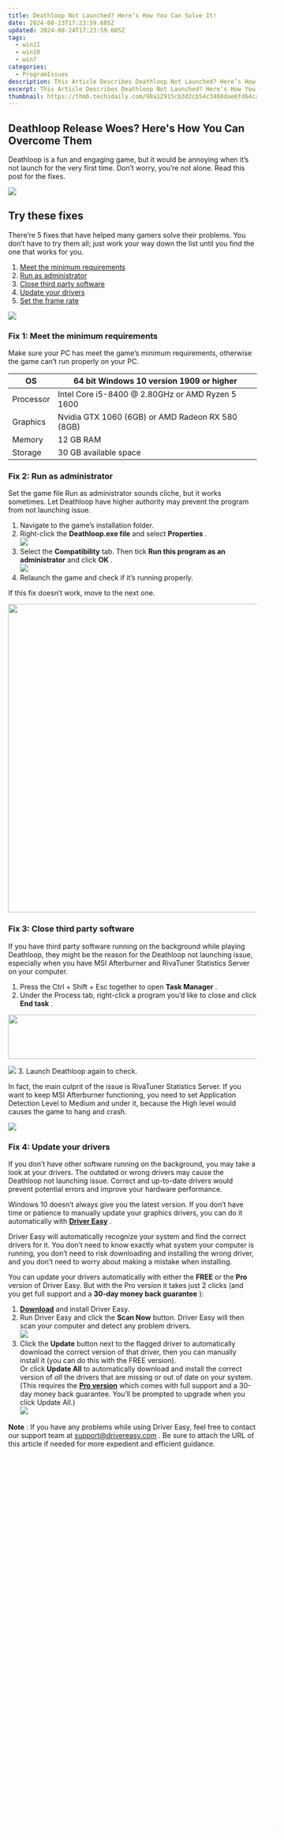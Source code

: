 ```yaml
---
title: Deathloop Not Launched? Here’s How You Can Solve It!
date: 2024-08-23T17:23:59.605Z
updated: 2024-08-24T17:23:59.605Z
tags:
  - win11
  - win10
  - win7
categories:
  - ProgramIssues
description: This Article Describes Deathloop Not Launched? Here’s How You Can Solve It!
excerpt: This Article Describes Deathloop Not Launched? Here’s How You Can Solve It!
thumbnail: https://thmb.techidaily.com/98a12915cb3d2cb54c3468dae6fd64cafa98af7144806238fd48ac7236bdda16.jpg
---
```


## Deathloop Release Woes? Here's How You Can Overcome Them

Deathloop is a fun and engaging game, but it would be annoying when it’s not launch for the very first time. Don’t worry, you’re not alone. Read this post for the fixes.

<!-- affiliate ads begin -->
<a href="https://secure.2checkout.com/order/checkout.php?PRODS=3727260&QTY=1&AFFILIATE=108875&CART=1"><img src="http://www.aiseesoft.com/avangate/30p/banner.jpg" border="0"></a>
<!-- affiliate ads end -->
## Try these fixes

 There’re 5 fixes that have helped many gamers solve their problems. You don’t have to try them all; just work your way down the list until you find the one that works for you.

1. [Meet the minimum requirements](https://tools.techidaily.com/drivereasy/download/)
2. [Run as administrator](https://tools.techidaily.com/drivereasy/download/)
3. [Close third party software](https://tools.techidaily.com/drivereasy/download/)
4. [Update your drivers](https://tools.techidaily.com/drivereasy/download/)
5. [Set the frame rate](https://tools.techidaily.com/drivereasy/download/)

<!-- affiliate ads begin -->
<a href="https://shop.copernic.com/order/checkout.php?PRODS=41033101&QTY=1&AFFILIATE=108875&CART=1"><img src="https://secure.2checkout.com/images/merchant/8d30aa96e72440759f74bd2306c1fa3d/Copernic-2023-Affiliate-728x90-Elite.png" border="0"></a>
<!-- affiliate ads end -->
### Fix 1: Meet the minimum requirements

 Make sure your PC has meet the game’s minimum requirements, otherwise the game can’t run properly on your PC.

| OS        | 64 bit Windows 10 version 1909 or higher         |
| --------- | ------------------------------------------------ |
| Processor | Intel Core i5-8400 @ 2.80GHz or AMD Ryzen 5 1600 |
| Graphics  | Nvidia GTX 1060 (6GB) or AMD Radeon RX 580 (8GB) |
| Memory    | 12 GB RAM                                        |
| Storage   | 30 GB available space                            |

### Fix 2: Run as administrator

 Set the game file Run as administrator sounds cliche, but it works sometimes. Let Deathloop have higher authority may prevent the program from not launching issue.

1. Navigate to the game’s installation folder.
2. Right-click the **Deathloop.exe file** and select **Properties** .  
![](https://images.drivereasy.com/wp-content/uploads/2021/03/run-as-administrator-1.jpg)
3. Select the **Compatibility** tab. Then tick **Run this program as an administrator** and click **OK** .  
![](https://images.drivereasy.com/wp-content/uploads/2021/09/run-the-game-as-an-administrator.jpg)
4. Relaunch the game and check if it’s running properly.

If this fix doesn’t work, move to the next one.

<!-- affiliate ads begin -->
<a href="https://electronicx.pxf.io/c/5597632/1872496/14483" target="_top" id="1872496"><img src="//a.impactradius-go.com/display-ad/14483-1872496" border="0" alt="" width="750" height="625"/></a><img height="0" width="0" src="https://imp.pxf.io/i/5597632/1872496/14483" style="position:absolute;visibility:hidden;" border="0" />
<!-- affiliate ads end -->
### Fix 3: Close third party software

 If you have third party software running on the background while playing Deathloop, they might be the reason for the Deathloop not launching issue, especially when you have MSI Afterburner and RivaTuner Statistics Server on your computer.

1. Press the Ctrl + Shift + Esc together to open **Task Manager** .
2. Under the Process tab, right-click a program you’d like to close and click **End task** .  
<!-- affiliate ads begin -->
<a href="https://aligracehair.sjv.io/c/5597632/2087267/19272" target="_top" id="2087267"><img src="//a.impactradius-go.com/display-ad/19272-2087267" border="0" alt="" width="728" height="90"/></a><img height="0" width="0" src="https://imp.pxf.io/i/5597632/2087267/19272" style="position:absolute;visibility:hidden;" border="0" />
<!-- affiliate ads end -->
![](https://images.drivereasy.com/wp-content/uploads/2020/11/disable-unnecessary-programs-running-in-the-background.jpg)
3. Launch Deathloop again to check.

 In fact, the main culprit of the issue is RivaTuner Statistics Server. If you want to keep MSI Afterburner functioning, you need to set Application Detection Level to Medium and under it, because the High level would causes the game to hang and crash.

<!-- affiliate ads begin -->
<a href="https://secure.2checkout.com/order/checkout.php?PRODS=37100474&QTY=1&AFFILIATE=108875&CART=1"><img src="https://awario.com/images/pages/index/img-platform-ui-1280@1x.avif" border="0"></a>
<!-- affiliate ads end -->
### Fix 4: Update your drivers

 If you don’t have other software running on the background, you may take a look at your drivers. The outdated or wrong drivers may cause the Deathloop not launching issue. Correct and up-to-date drivers would prevent potential errors and improve your hardware performance.

 Windows 10 doesn’t always give you the latest version. If you don’t have time or patience to manually update your graphics drivers, you can do it automatically with **[Driver Easy](https://tools.techidaily.com/drivereasy/download/)**  .

 Driver Easy will automatically recognize your system and find the correct drivers for it. You don’t need to know exactly what system your computer is running, you don’t need to risk downloading and installing the wrong driver, and you don’t need to worry about making a mistake when installing.

 You can update your drivers automatically with either the **FREE** or the **Pro** version of Driver Easy. But with the Pro version it takes just 2 clicks (and you get full support and a **30-day money back guarantee** ):

1. **[Download](https://tools.techidaily.com/drivereasy/download/)**  and install Driver Easy.
2. Run Driver Easy and click the **Scan Now** button. Driver Easy will then scan your computer and detect any problem drivers.  
![](https://images.drivereasy.com/wp-content/uploads/2019/08/NVIDIA-18.jpg)
3. Click the **Update**  button next to the flagged driver to automatically download the correct version of that driver, then you can manually install it (you can do this with the FREE version).  
 Or click **Update All** to automatically download and install the correct version of _all_ the drivers that are missing or out of date on your system. (This requires the **[Pro version](https://tools.techidaily.com/drivereasy/download/)**  which comes with full support and a 30-day money back guarantee. You’ll be prompted to upgrade when you click Update All.)  
![](https://images.drivereasy.com/wp-content/uploads/2019/08/NVIDIA-Geoforce.jpg)

**Note** : If you have any problems while using Driver Easy, feel free to contact our support team at [support@drivereasy.com](https://tools.techidaily.com/drivereasy/download/) .
 Be sure to attach the URL of this article if needed for more expedient and efficient guidance.

<!-- affiliate ads begin -->
<span id="1793213">
					<video width="1080" height="1620" style="cursor:pointer"
           poster="//a.impactradius-go.com/display-clicktoplayimage/1793213.jpeg"
           onclick="if(!this.playClicked){this.play();this.setAttribute('controls',true);this.playClicked=true;}">
	   <source src="//a.impactradius-go.com/display-ad/19135-1793213">
	   <img src="//a.impactradius-go.com/display-clicktoplayimage/1793213.jpeg" style="border: none; height: 100%; width: 100%; object-fit: contain">
	</video>
	<div style="width:1080px;text-align:center"><a href="javascript:window.open(decodeURIComponent('https%3A%2F%2Ftinyland.pxf.io%2Fc%2F5597632%2F1793213%2F19135'), '_blank');void(0);">Click here</a></div>
</span>
<img height="0" width="0" src="https://imp.pxf.io/i/5597632/1793213/19135" style="position:absolute;visibility:hidden;" border="0" />
<!-- affiliate ads end -->
### Fix 5: Set the frame rate

 Set your graphic card frame to 60\. Some gamers found when they uncap and run anything above 60, they got massive stutter and frame dumping with RTX 3070\. By the way, if you’re using Raytracing, you’d better turn if off as it was causing Deathloop not launching issue, frame drops and stuttering.

---

 That’s all about Deathloop not launching issue. Hope this post would help. If you have other ideas or suggestions, you’re welcome to drop a comment below.

<ins class="adsbygoogle"
     style="display:block"
     data-ad-format="autorelaxed"
     data-ad-client="ca-pub-7571918770474297"
     data-ad-slot="1223367746"></ins>



<ins class="adsbygoogle"
     style="display:block"
     data-ad-client="ca-pub-7571918770474297"
     data-ad-slot="8358498916"
     data-ad-format="auto"
     data-full-width-responsive="true"></ins>

<span class="atpl-alsoreadstyle">Also read:</span>
<div><ul>
<li><a href="https://program-issues.techidaily.com/fixed-football-manager-2020-crash/"><u>[FIXED] Football Manager 2020 Crash</u></a></li>
<li><a href="https://facebook-record-videos.techidaily.com/new-2024-approved-access-short-videos-anywhere-the-top-6-free-and-online-youtube-short-download-apps/"><u>[New] 2024 Approved  Access Short Videos Anywhere  The Top 6 Free & Online YouTube Short Download Apps</u></a></li>
<li><a href="https://facebook-videos.techidaily.com/new-2024-approved-every-note-at-your-fingertips-fb-style/"><u>[New] 2024 Approved  Every Note at Your Fingertips - FB Style</u></a></li>
<li><a href="https://youtube-stream.techidaily.com/new-excellence-in-editing-selecting-the-right-software/"><u>[New] Excellence in Editing  Selecting the Right Software</u></a></li>
<li><a href="https://instagram-videos.techidaily.com/new-in-2024-engage-your-audience-launching-instagram-lives/"><u>[New] In 2024, Engage Your Audience  Launching Instagram Lives</u></a></li>
<li><a href="https://youtube-lab.techidaily.com/he-role-of-timestamps-in-content-longevity-and-popularity/"><u>[New] The Role of Timestamps in Content Longevity and Popularity</u></a></li>
<li><a href="https://extra-information.techidaily.com/updated-call-preserve-the-audio-diary-of-iphone-2024/"><u>[Updated] Call Preserve  The Audio Diary of iPhone 2024</u></a></li>
<li><a href="https://instagram-video-files.techidaily.com/updated-expert-trackers-for-social-media-hashes-in-fb-tweet-and-ig/"><u>[Updated] Expert Trackers for Social Media Hashes in FB, Tweet & IG</u></a></li>
<li><a href="https://fox-hovers.techidaily.com/updated-in-2024-a-deeper-dive-into-video-enhancement-techniques-for-pcmobile/"><u>[Updated] In 2024, A Deeper Dive Into Video Enhancement Techniques for PC/Mobile</u></a></li>
<li><a href="https://facebook-video-share.techidaily.com/updated-the-ultimate-guide-to-youtube-video-splitting/"><u>[Updated] The Ultimate Guide to YouTube Video Splitting</u></a></li>
<li><a href="https://fox-friendly.techidaily.com/updated-winning-at-movie-watching-leading-windows-phone-apps-for-2024/"><u>[Updated] Winning at Movie Watching  Leading Windows Phone Apps for 2024</u></a></li>
<li><a href="https://fox-info.techidaily.com/2024-approved-essential-sites-to-download-stylish-text-images/"><u>2024 Approved  Essential Sites to Download Stylish Text Images</u></a></li>
<li><a href="https://twitter-videos.techidaily.com/2024-approved-transforming-your-twitter-feed-adding-custom-thumbnails-to-videos/"><u>2024 Approved  Transforming Your Twitter Feed  Adding Custom Thumbnails to Videos</u></a></li>
<li><a href="https://android-unlock.techidaily.com/5-solutions-for-oppo-find-n3-flip-unlock-without-password-by-drfone-android/"><u>5 Solutions For Oppo Find N3 Flip Unlock Without Password</u></a></li>
<li><a href="https://program-issues.techidaily.com/apex-legends-comprehensive-guide-to-fixing-your-lag-issues-today/"><u>Apex Legends: Comprehensive Guide to Fixing Your Lag Issues Today</u></a></li>
<li><a href="https://article-files.techidaily.com/bring-life-to-pixels-add-motion-blur-for-2024/"><u>Bring Life to Pixels  Add Motion Blur for 2024</u></a></li>
<li><a href="https://program-issues.techidaily.com/1723005843271-easy-fixes-for-fall-guys-crashing-upon-startup-get-back-in-the-game/"><u>Easy Fixes for Fall Guys Crashing Upon Startup – Get Back in the Game</u></a></li>
<li><a href="https://program-issues.techidaily.com/easy-fixes-for-overcoming-the-new-world-connection-error/"><u>Easy Fixes for Overcoming the New World Connection Error</u></a></li>
<li><a href="https://article-tips.techidaily.com/effortlessly-enhance-photos-how-to-remove-backgrounds-quickly-for-2024/"><u>Effortlessly Enhance Photos  How to Remove Backgrounds Quickly for 2024</u></a></li>
<li><a href="https://program-issues.techidaily.com/expert-advice-fixing-server-connected-lost-in-the-game-of-escape-from-tarkov/"><u>Expert Advice: Fixing 'Server Connected Lost' In the Game of Escape From Tarkov</u></a></li>
<li><a href="https://youtube-clips.techidaily.com/fast-track-video-scaling-for-perfect-mac-display/"><u>Fast-Track Video Scaling for Perfect Mac Display</u></a></li>
<li><a href="https://program-issues.techidaily.com/fixing-issues-how-to-resolve-logitech-speaker-and-headset-software-problems-on-windows/"><u>Fixing Issues: How to Resolve Logitech Speaker & Headset Software Problems on Windows</u></a></li>
<li><a href="https://program-issues.techidaily.com/fixing-the-failed-to-connect-via-anticheat-error-on-escape-from-tarkov/"><u>Fixing the 'Failed to Connect via Anticheat' Error on Escape From Tarkov</u></a></li>
<li><a href="https://program-issues.techidaily.com/fixing-the-issue-the-elder-scrolls-online-blackwood-performance-lags/"><u>Fixing the Issue: The Elder Scrolls Online Blackwood Performance Lags</u></a></li>
<li><a href="https://program-issues.techidaily.com/getting-team-fortress-2-up-and-running-a-step-by-er-guide-to-fixing-initialization-errors/"><u>Getting Team Fortress 2 Up and Running: A Step-by-Er Guide to Fixing Initialization Errors</u></a></li>
<li><a href="https://program-issues.techidaily.com/helldivers-2-crashing-on-pc-proven-fixes/"><u>Helldivers 2 Crashing on PC: Proven Fixes</u></a></li>
<li><a href="https://program-issues.techidaily.com/how-to-address-download-progress-timeout-issues-for-seamless-transfers/"><u>How to Address Download Progress 'Timeout' Issues for Seamless Transfers</u></a></li>
<li><a href="https://program-issues.techidaily.com/how-to-resolve-anthems-constant-load-screen-glitch-successfully/"><u>How to Resolve Anthem's Constant Load Screen Glitch Successfully</u></a></li>
<li><a href="https://common-error.techidaily.com/1723207579246-how-to-restore-vanished-desktop-icons-in-your-windows-10-system-solution-inside/"><u>How to Restore Vanished Desktop Icons in Your Windows 10 System - SOLUTION Inside</u></a></li>
<li><a href="https://fix-guide.techidaily.com/how-to-revive-your-bricked-honor-play-40c-in-minutes-drfone-by-drfone-fix-android-problems-fix-android-problems/"><u>How To Revive Your Bricked Honor Play 40C in Minutes | Dr.fone</u></a></li>
<li><a href="https://review-topics.techidaily.com/in-2024-does-airplane-mode-turn-off-gps-location-on-xiaomi-redmi-note-13-5g-drfone-by-drfone-virtual-android/"><u>In 2024, Does Airplane Mode Turn off GPS Location On Xiaomi Redmi Note 13 5G? | Dr.fone</u></a></li>
<li><a href="https://android-unlock.techidaily.com/in-2024-downloading-samfw-frp-tool-30-for-oppo-f25-pro-5g-by-drfone-android/"><u>In 2024, Downloading SamFw FRP Tool 3.0 for Oppo F25 Pro 5G</u></a></li>
<li><a href="https://android-frp.techidaily.com/in-2024-hassle-free-ways-to-remove-frp-lock-on-oppo-f25-pro-5g-phones-withwithout-a-pc-by-drfone-android/"><u>In 2024, Hassle-Free Ways to Remove FRP Lock on Oppo F25 Pro 5G Phones with/without a PC</u></a></li>
<li><a href="https://unlock-android.techidaily.com/in-2024-how-can-we-unlock-our-honor-70-lite-5g-phone-screen-by-drfone-android/"><u>In 2024, How Can We Unlock Our Honor 70 Lite 5G Phone Screen?</u></a></li>
<li><a href="https://android-pokemon-go.techidaily.com/in-2024-how-to-come-up-with-the-best-pokemon-team-on-infinix-hot-30i-drfone-by-drfone-virtual-android/"><u>In 2024, How to Come up With the Best Pokemon Team On Infinix Hot 30i? | Dr.fone</u></a></li>
<li><a href="https://ios-unlock.techidaily.com/in-2024-how-to-remove-flashlight-from-apple-iphone-6-plus-lock-screen-by-drfone-ios/"><u>In 2024, How To Remove Flashlight From Apple iPhone 6 Plus Lock Screen</u></a></li>
<li><a href="https://extra-skills.techidaily.com/in-2024-mastering-selection-of-top-free-srt-translators-key-insights-revealed/"><u>In 2024, Mastering Selection of Top Free SRT Translators – Key Insights Revealed</u></a></li>
<li><a href="https://some-skills.techidaily.com/in-2024-top-10-streaming-services-a-must-know/"><u>In 2024, Top 10 Streaming Services - A Must Know</u></a></li>
<li><a href="https://program-issues.techidaily.com/mastering-high-fps-performance-in-tainted-grail-conquest-pro-techniques/"><u>Mastering High FPS Performance in Tainted Grail: Conquest - Pro Techniques</u></a></li>
<li><a href="https://program-issues.techidaily.com/mastering-the-sims-4-error-correction-tackling-the-troublesome-video-card-problem/"><u>Mastering The Sims 4 Error Correction: Tackling the Troublesome Video Card Problem</u></a></li>
<li><a href="https://program-issues.techidaily.com/overcome-pc-performance-hiccups-in-valheim-with-these-expert-tips-and-tricks/"><u>Overcome PC Performance Hiccups in Valheim with These Expert Tips & Tricks</u></a></li>
<li><a href="https://program-issues.techidaily.com/patching-up-overwatchs-graphic-mishaps-drivers-revised/"><u>Patching Up Overwatch's Graphic Mishaps – Drivers Revised</u></a></li>
<li><a href="https://program-issues.techidaily.com/resolved-taming-the-lag-in-elder-scrolls-onlines-blackwood-expansion/"><u>Resolved - Taming the Lag in Elder Scrolls Online's Blackwood Expansion</u></a></li>
<li><a href="https://program-issues.techidaily.com/resolved-fixing-frame-drops-and-performance-lags-in-outriders/"><u>Resolved: Fixing Frame Drops and Performance Lags in Outriders</u></a></li>
<li><a href="https://program-issues.techidaily.com/resolved-how-to-fix-fifa-19-pc-game-crashes/"><u>Resolved: How to Fix FIFA 19 PC Game Crashes</u></a></li>
<li><a href="https://program-issues.techidaily.com/resolving-unexpected-shutdowns-in-starcraft-ii-on-personal-computers-tips-and-tricks/"><u>Resolving Unexpected Shutdowns in StarCraft II on Personal Computers - Tips & Tricks</u></a></li>
<li><a href="https://program-issues.techidaily.com/retrofit-sounds-to-save-the-day-overcoming-silent-moments-in-pcs-fallout-4/"><u>Retrofit Sounds to Save the Day: Overcoming Silent Moments in PC's Fallout 4</u></a></li>
<li><a href="https://program-issues.techidaily.com/say-goodbye-to-slowdowns-overcoming-lag-in-rainbow-six-siege/"><u>Say Goodbye to Slowdowns: Overcoming Lag in Rainbow Six Siege</u></a></li>
<li><a href="https://program-issues.techidaily.com/simple-solutions-stop-deathloop-from-crashing-on-your-pc-effortlessly/"><u>Simple Solutions: Stop Deathloop From Crashing on Your PC Effortlessly</u></a></li>
<li><a href="https://program-issues.techidaily.com/skip-the-struggle-speed-up-shader-optimization-for-a-better-run-of-battlefront-ii/"><u>Skip the Struggle: Speed Up Shader Optimization for a Better Run of Battlefront II</u></a></li>
<li><a href="https://program-issues.techidaily.com/smooth-sailing-overcome-battlefield-nite-2042-stutter-and-fps-woes-on-your-personal-computer/"><u>Smooth Sailing: Overcome Battlefield Nite 2042 Stutter and FPS Woes on Your Personal Computer</u></a></li>
<li><a href="https://program-issues.techidaily.com/solution-strategies-for-phoenix-points-game-crashing-glitches-now-fixed/"><u>Solution Strategies for Phoenix Point's Game-Crashing Glitches Now Fixed</u></a></li>
<li><a href="https://screen-capture.techidaily.com/solving-obs-fullscreen-glitches/"><u>Solving OBS Fullscreen Glitches</u></a></li>
<li><a href="https://program-issues.techidaily.com/steam-troubleshooting-successfully-removing-file-restrictions/"><u>Steam Troubleshooting: Successfully Removing File Restrictions</u></a></li>
<li><a href="https://screen-video-capture.techidaily.com/the-rise-of-vidma-transforming-the-landscape-of-capture-technology-for-2024/"><u>The Rise of Vidma  Transforming the Landscape of Capture Technology for 2024</u></a></li>
<li><a href="https://facebook-video-recording.techidaily.com/transform-your-facebook-vids-to-mp3-easy-and-fast/"><u>Transform Your Facebook Vids to MP3 - Easy & Fast</u></a></li>
<li><a href="https://program-issues.techidaily.com/troubleshooting-and-repairing-blue-screen-in-helldivers-version-2/"><u>Troubleshooting and Repairing 'Blue Screen' In Helldivers Version 2</u></a></li>
<li><a href="https://program-issues.techidaily.com/troubleshooting-common-causes-of-sluggish-downloads-in-utorrent/"><u>Troubleshooting Common Causes of Sluggish Downloads in uTorrent</u></a></li>
<li><a href="https://program-issues.techidaily.com/troubleshooting-fast-loading-issues-in-star-wars-battlefront-ii-on-pc/"><u>Troubleshooting Fast Loading Issues in Star Wars: Battlefront II on PC</u></a></li>
<li><a href="https://program-issues.techidaily.com/troubleshooting-guide-why-wont-my-mass-effect-legendary-edition-start/"><u>Troubleshooting Guide: Why Won't My Mass Effect Legendary Edition Start?</u></a></li>
<li><a href="https://program-issues.techidaily.com/troubleshooting-step-by-step-directx-errors-on-cod-mw2/"><u>Troubleshooting Step-by-Step: DirectX Errors on Cod MW2</u></a></li>
<li><a href="https://program-issues.techidaily.com/ubisoft-connect-wont-load-heres-how-to-resolve-it/"><u>Ubisoft Connect Won't Load? Here's How to Resolve It</u></a></li>
<li><a href="https://program-issues.techidaily.com/ultimate-guide-to-prevent-robocop-rogue-city-from-freezing-or-crashing-during-pc-playthrough/"><u>Ultimate Guide to Prevent RoboCop: Rogue City From Freezing or Crashing During PC Playthrough</u></a></li>
<li><a href="https://program-issues.techidaily.com/ultimate-tips-for-increasing-fps-performance-in-ring-of-elysium/"><u>Ultimate Tips for Increasing FPS Performance in Ring of Elysium</u></a></li>
<li><a href="https://buynow-reviews.techidaily.com/unveiling-the-potential-of-google-nest-wi-fi-speed-ease-and-mesh-network-mastery/"><u>Unveiling the Potential of Google Nest Wi-Fi - Speed, Ease, and Mesh Network Mastery.</u></a></li>
</ul></div>
